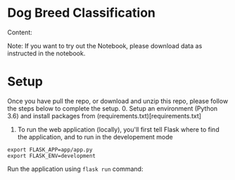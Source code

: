 # Dog Breed Classification
Content:

Note: If you want to try out the Notebook, please download data as instructed in the notebook.

# Setup
Once you have pull the repo, or download and unzip this repo, please follow the steps below to complete the setup.
0. Setup an environment (Python 3.6) and install packages from (requirements.txt)[requirements.txt]
1. To run the web application (locally), you'll first tell Flask where to find the application, and to run in the developement mode
```
export FLASK_APP=app/app.py
export FLASK_ENV=development
```

Run the application using `flask run` command:
